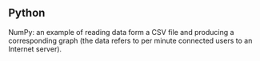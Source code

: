 ## Python
NumPy: an example of reading data form a CSV file and producing a corresponding graph (the data refers to per minute connected users to an Internet server).
